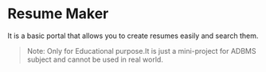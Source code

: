 # Resume Maker
It is a basic portal that allows you to create resumes easily and search them.
> Note: Only for Educational purpose.It is just a mini-project for ADBMS subject and cannot be used in real world.
